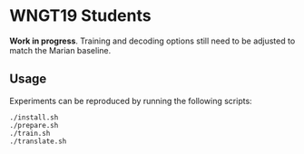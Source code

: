 # WNGT19 Students

**Work in progress**. Training and decoding options still need to be adjusted to match the Marian baseline.


## Usage

Experiments can be reproduced by running the following scripts:

    ./install.sh
    ./prepare.sh
    ./train.sh
    ./translate.sh

